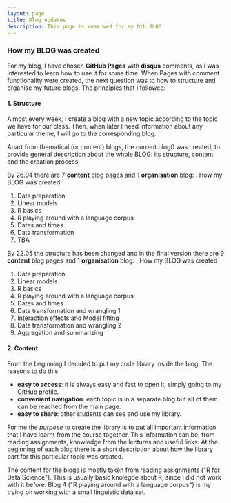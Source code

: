 ```yaml
---
layout: page
title: Blog updates
description: This page is reserved for my 0th BLOG.
---
```


### How my BLOG was created

For my blog, I have chosen **GitHub Pages** with **disqus** comments, as I was interested to learn how to use it for some time. When Pages with comment functionality were created, the next question was to how to structure and organise my future blogs. The principles that I followed:

#### 1. Structure
Almost every week, I create a blog with a new topic according to the topic we have for our class. Then, when later I need information about any particular theme, I will go to the corresponding blog.

Apart from thematical (or content) blogs, the current blog0 was created, to provide general description about the whole BLOG: its structure, content and the creation process.

By 26.04 there are 7 **content** blog pages and 1 **organisation** blog:
. How my BLOG was created
1. Data preparation
2. Linear models
3. R basics
4. R playing around with a language corpus
5. Dates and times
6. Data transformation
7. TBA

By 22.05 the structure has been changed and in the final version there are 9 **content** blog pages and 1 **organisation** blog:
. How my BLOG was created
1. Data preparation
2. Linear models
3. R basics
4. R playing around with a language corpus
5. Dates and times
6. Data transformation and wrangling 1
7. Interaction effects and Model fitting
8. Data transformation and wrangling 2
9. Aggregation and summarizing

#### 2. Content
From the beginning I decided to put my code library inside the blog. The reasons to do this:
- **easy to access**: it is always easy and fast to open it, simply going to my GitHub profile.
- **convenient navigation**: each topic is in a separate blog but all of them can be reached from the main page.
- **easy to share**: other students can see and use my library.

For me the *purpose* to create the library is to put all important information that I have learnt from the course together. This information can be: from reading assignments, knowledge from the lectures and useful links. At the beginning of each blog there is a short description about how the library part for this particular topic was created.

The content for the blogs is mostly taken from reading assignments ("R for Data Science"). This is usually basic knolegde about R, since I did not work with it before.
Blog 4 ("R playing around with a language corpus") is my trying on working with a small linguistic data set.
